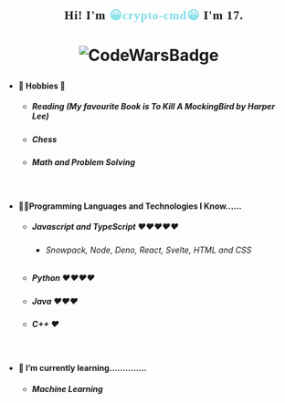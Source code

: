 <h2 align="center" style="font-family:'Nunito',sanserif;letter-spacing:0.09ch;">👋Hi! I'm <span style="color:#80deea;">😀crypto-cmd😀</span> I'm 17.
</h2>
<h1 align="center">

![CodeWarsBadge](https://www.codewars.com/users/crypto-cmd/badges/micro)

</h1>

- #### 🏓 Hobbies 🎉
  + ##### Reading __(My favourite Book is To Kill A MockingBird by Harper Lee)__
  + ##### Chess
  + ##### Math and Problem Solving
<br>

- #### 👨‍💻Programming Languages and Technologies I Know......
  + ##### Javascript and TypeScript ❤❤❤❤❤
    - ###### Snowpack, Node, Deno, React, Svelte, HTML and CSS
  + ##### Python ❤❤❤❤
  + ##### Java ❤❤❤
  + ##### C++ ❤
<br>

- #### 🏫 I’m currently learning..............
  + ##### Machine Learning

